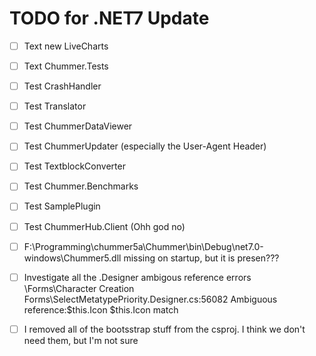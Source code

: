 # TODO for .NET7 Update
- [ ] Text new LiveCharts
- [ ] Text Chummer.Tests
- [ ] Test CrashHandler
- [ ] Test Translator
- [ ] Test ChummerDataViewer
- [ ] Test ChummerUpdater (especially the User-Agent Header)
- [ ] Test TextblockConverter
- [ ] Test Chummer.Benchmarks
- [ ] Test SamplePlugin
- [ ] Test ChummerHub.Client (Ohh god no)

- [ ] F:\Programming\chummer5a\Chummer\bin\Debug\net7.0-windows\Chummer5.dll missing on startup, but it is presen???

- [ ] Investigate all the .Designer ambigous reference errors   <Chummer>\Forms\Character Creation Forms\SelectMetatypePriority.Designer.cs:56082 Ambiguous reference:$this.Icon $this.Icon match
- [ ] I removed all of the bootsstrap stuff from the csproj. I think we don't need them, but I'm not sure
